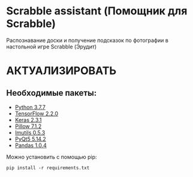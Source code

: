 # Scrabble assistant (Помощник для Scrabble)
Распознавание доски и получение подсказок по фотографии в настольной игре Scrabble (Эрудит)

# АКТУАЛИЗИРОВАТЬ
## Необходимые пакеты:
- [Python 3.7.7](https://www.python.org/)
- [TensorFlow 2.2.0](https://www.tensorflow.org/)
- [Keras 2.3.1](https://keras.io/)
- [Pillow 7.1.2](https://python-pillow.org/)
- [Imutils 0.5.3](https://github.com/jrosebr1/imutils)
- [PyQt5 5.14.2](https://pypi.org/project/PyQt5/)
- [Pandas 1.0.4](https://pandas.pydata.org/)

Можно установить с помощью pip:
```commandline
pip install -r requirements.txt
```
